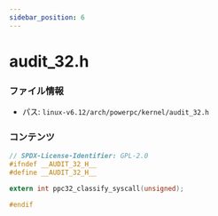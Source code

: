 ```yaml
---
sidebar_position: 6
---
```

# audit_32.h

### ファイル情報

- パス: `linux-v6.12/arch/powerpc/kernel/audit_32.h`

### コンテンツ

```h
// SPDX-License-Identifier: GPL-2.0
#ifndef __AUDIT_32_H__
#define __AUDIT_32_H__

extern int ppc32_classify_syscall(unsigned);

#endif

```
